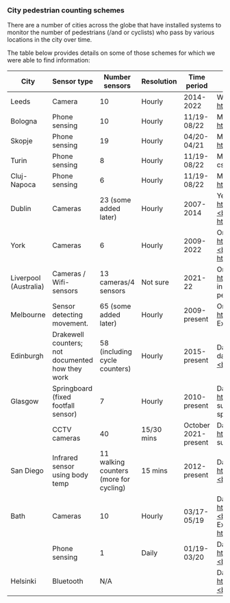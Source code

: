 ### City pedestrian counting schemes

There are a number of cities across the globe that have installed systems to monitor the number of pedestrians (/and or cyclists) who pass by various locations in the city over time.

The table below provides details on some of those schemes for which we were able to find information:

| City | Sensor type | Number sensors | Resolution | Time period | Data link |
|---|---|---|---|---------|---|
| Leeds | Camera |10 | Hourly | 2014-2022 |  Weekly csvs: https://tinyurl.com/4y3dxxzb |
| Bologna | Phone sensing| 10 | Hourly | 11/19-08/22 |Monthly csvs: https://tinyurl.com/2p8ty9f2 | 
| Skopje |Phone sensing | 19 | Hourly | 04/20-04/21 |Monthly csvs: https://tinyurl.com/yc6b5xr8 | 
| Turin |Phone sensing | 8 | Hourly | 11/19-08/22 |Monthly csvs:https://tinyurl.com/yc7sdme5| 
| Cluj-Napoca| Phone sensing | 6 | Hourly | 11/19-08/22  |Monthly csvs: https://tinyurl.com/2z7a3m3k | 
| Dublin | Cameras | 23 (some added later) | Hourly  | 2007-2014| Yearly csvs: https://tinyurl.com/2n5he5rv.<br/>Existing Analysis: https://tinyurl.com/5n8ht2zt |
| York | Cameras  | 6 | Hourly  | 2009-2022 | One csv: https://tinyurl.com/ymj68ke6.<br/>Existing Analysis: https://tinyurl.com/bdz24use| 
| Liverpool (Australia) | Cameras / Wifi-sensors| 13 cameras/4 sensors | Not sure | 2021-22 | One csv: https://tinyurl.com/3kekyzs7 (only includes bikes/cars and not pedestrians||
| Melbourne | Sensor detecting movement. | 65 (some added later) | Hourly | 2009-present| One csv: https://tinyurl.com/94cmc7bk<br/> Existing analysis: |
| Edinburgh | Drakewell counters; not documented how they work | 58 (including cycle counters) | Hourly | 2015-present | Dashboard with data for specific days https://tinyurl.com/yk2dafse.<br/>Raw data not available  |
| Glasgow | Springboard (fixed footfall sensor) | 7 | Hourly | 2010-present | Data: https://tinyurl.com/y24bpa36 (not sure on format as date is not specified | 
|  | CCTV   cameras | 40 | 15/30 mins | October 2021-present | Daily data: https://tinyurl.com/ms5nyzb3 (not sure how to get 15/30 min data) |
| San Diego | Infrared sensor using body temp | 11 walking counters (more for cycling) | 15 mins | 2012-present | Dashboard: https://tinyurl.com/5xmz9e9k.<br/>Raw data not available | 
| Bath | Cameras | 10 | Hourly | 03/17-05/19 | Data summary: https://tinyurl.com/yck2asyp.<br/>Raw data not available. <br/>Existing Analysis: https://tinyurl.com/2p93hztd | 
|       | Phone sensing | 1 | Daily | 01/19-03/20 | Data analysis: https://tinyurl.com/2p8xxt8h.<br/>Raw data not available| 
| Helsinki | Bluetooth | N/A |    ||Data heat map: https://tinyurl.com/bdfjhssm.<br/>Raw data not available | 
